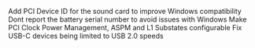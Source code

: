 Add PCI Device ID for the sound card to improve Windows compatibility
Dont report the battery serial number to avoid issues with Windows
Make PCI Clock Power Management, ASPM and L1 Substates configurable
Fix USB-C devices being limited to USB 2.0 speeds
